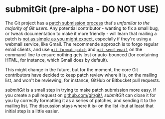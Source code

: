 submitGit (pre-alpha - DO NOT USE)
=========

The Git project has a [patch submission process](https://github.com/git/git/blob/1eb0545c/Documentation/SubmittingPatches#L120-L464)
that's _unfamilar to the majority of Git users_. Any potential
contributor - wanting to fix a small bug, or tweak documentation
to make it more friendly - will learn that mailing a patch is
[not as simple as you might expect](http://git-scm.com/docs/git-format-patch#_mua_specific_hints),
especially if they're using a webmail service, like Gmail. The
recommende approach is to forgo regular email clients, and
use [`git-format-patch`](http://git-scm.com/docs/git-format-patch)
and [`git-send-email`](http://git-scm.com/docs/git-send-email`)
on the command-line to ensure nothing gets lost or auto-bounced
(for containing HTML, for instance, which Gmail does by default).

This might change in the future, but for the moment, the core Git
contributors have decided to keep patch review where it is, on
the mailing list, and won't be reviewing, for instance, GitHub or
Bitbucket pull requests.

_submitGit_ is a small step in trying to make patch submission
more easy. If you create a pull request on [github.com/git/git/](https://github.com/git/git/pulls),
_submitGit_ can close it for you by correctly formatting it as
a series of patches, and sending it to the mailing list. The
discussion stays where it is- on the list -but at least that
initial step is a little easier.
